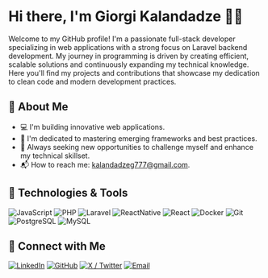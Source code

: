 # Hi there, I'm Giorgi Kalandadze 👨‍💻

Welcome to my GitHub profile! I'm a passionate full-stack developer specializing in web applications with a strong focus on Laravel backend development. My journey in programming is driven by creating efficient, scalable solutions and continuously expanding my technical knowledge. Here you'll find my projects and contributions that showcase my dedication to clean code and modern development practices.

## 🚀 About Me

- 💻 I'm building innovative web applications.
- 🌱 I'm dedicated to mastering emerging frameworks and best practices.
- 🚀 Always seeking new opportunities to challenge myself and enhance my technical skillset.
- 📬 How to reach me: [kalandadzeg777@gmail.com](mailto:kalandadzeg777@gmail.com).

## 🔧 Technologies & Tools

![JavaScript](https://img.shields.io/badge/-JavaScript-F7DF1E?style=flat-square&logo=javascript&logoColor=black)
![PHP](https://img.shields.io/badge/-PHP-777BB4?style=flat-square&logo=php&logoColor=white)
![Laravel](https://img.shields.io/badge/-Laravel-FF2D20?style=flat-square&logo=laravel&logoColor=white)
![ReactNative](https://img.shields.io/badge/-ReactNative-61DAFB?style=flat-square&logo=react&logoColor=black)
![React](https://img.shields.io/badge/-React-61DAFB?style=flat-square&logo=react&logoColor=black)
![Docker](https://img.shields.io/badge/-Docker-2496ED?style=flat-square&logo=docker&logoColor=white)
![Git](https://img.shields.io/badge/-Git-F05032?style=flat-square&logo=git&logoColor=white)
![PostgreSQL](https://img.shields.io/badge/-PostgreSQL-336791?style=flat-square&logo=postgresql&logoColor=white)
![MySQL](https://img.shields.io/badge/-MySQL-4479A1?style=flat-square&logo=mysql&logoColor=white)

## 🔗 Connect with Me

[![LinkedIn](https://img.shields.io/badge/-LinkedIn-0077B5?style=flat-square&logo=linkedin&logoColor=white)](https://www.linkedin.com/in/georgekala/)
[![GitHub](https://img.shields.io/badge/-GitHub-181717?style=flat-square&logo=github&logoColor=white)](https://github.com/GeorgeKalandadze)
[![X / Twitter](https://img.shields.io/badge/-X-000000?style=flat-square&logo=x&logoColor=white)](https://x.com/George03184358)
[![Email](https://img.shields.io/badge/-Email-D14836?style=flat-square&logo=gmail&logoColor=white)](mailto:kalandadzeg777@gmail.com)

